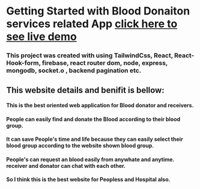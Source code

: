 # Getting Started with Blood Donaiton services related App [click here to see live demo](https://team-projects-39f9f.web.app/)

### This project was created with  using TailwindCss, React, React-Hook-form, firebase, react router dom, node, express, mongodb, socket.o , backend pagination etc.

## This website details and benifit is bellow:

#### This is the best oriented web application for Blood donator and receivers. 
#### People can easily find and donate the Blood according to their blood group.
#### It can save People's time and life because they can easily select their blood group according to the website shown blood group.
#### People's can request an blood easily from anywhate and anytime.  receiver and donator can chat with each other.
#### So I think this is the best website for Peopless and Hospital also. 
